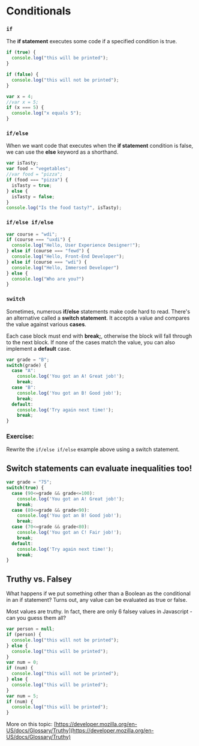 # Conditionals

### `if`

The **if statement** executes some code if a specified condition is true.

```javascript
if (true) {
  console.log("this will be printed");
}

if (false) {
  console.log("this will not be printed");
}

var x = 4;
//var x = 5;
if (x === 5) {
  console.log("x equals 5");
}
```

### `if/else`

When we want code that executes when the **if statement** condition is false, we can use the **else** keyword as a shorthand.

```javascript
var isTasty;
var food = "vegetables";
//var food = "pizza";
if (food === "pizza") {
  isTasty = true;
} else {
  isTasty = false;
}
console.log("Is the food tasty?", isTasty);
```

### `if/else if/else`

```javascript
var course = "wdi";
if (course === "uxdi") {
  console.log("Hello, User Experience Designer!");
} else if (course === "fewd") {
  console.log("Hello, Front-End Developer");
} else if (course === "wdi") {
  console.log("Hello, Immersed Developer")
} else {
  console.log("Who are you?")
}
```

### `switch`

Sometimes, numerous **if/else** statements make code hard to read. There's an alternative called a **switch statement**. It accepts a value and compares the value against various **cases**.

Each case block must end with **break;**, otherwise the block will fall through to the next block. If none of the cases match the value, you can also implement a **default** case.

```javascript
var grade = "B";
switch(grade) {
  case "A":
    console.log('You got an A! Great job!');
    break;
  case "B":
    console.log('You got an B! Good job!');
    break;
  default:
    console.log('Try again next time!');
    break;
}
```

### Exercise:

Rewrite the `if/else if/else` example above using a switch statement.

## Switch statements can evaluate inequalities too!

```javascript
var grade = "75";
switch(true) {
  case (90<=grade && grade<=100):
    console.log('You got an A! Great job!');
    break;
  case (80<=grade && grade<90):
    console.log('You got an B! Good job!');
    break;
  case (70<=grade && grade<80):
    console.log('You got an C! Fair job!');
    break;
  default:
    console.log('Try again next time!');
    break;
}
```

## Truthy vs. Falsey

What happens if we put something other than a Boolean as the conditional in an if statement? Turns out, any value can be evaluated as true or false.

Most values are truthy. In fact, there are only 6 falsey values in Javascript - can you guess them all?

```javascript
var person = null;
if (person) {
  console.log("this will not be printed");
} else {
  console.log("this will be printed");
}
var num = 0;
if (num) {
  console.log("this will not be printed");
} else {
  console.log("this will be printed");
}
var num = 5;
if (num) {
  console.log("this will be printed");
}
```

More on this topic: [https://developer.mozilla.org/en-US/docs/Glossary/Truthy](https://developer.mozilla.org/en-US/docs/Glossary/Truthy)

